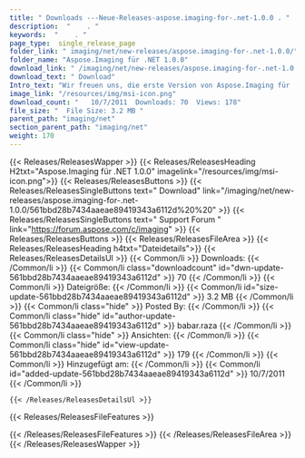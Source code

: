 ```yaml
---
title: " Downloads ---Neue-Releases-aspose.imaging-for-.net-1.0.0 . "
description:  "    . " 
keywords:  "    . " 
page_type:  single_release_page
folder_link: " imaging/net/new-releases/aspose.imaging-for-.net-1.0.0/"
folder_name: "Aspose.Imaging für .NET 1.0.0"
download_link: " /imaging/net/new-releases/aspose.imaging-for-.net-1.0.0/561bbd28b7434aaeae89419343a6112d"
download_text: " Download"
Intro_text: "Wir freuen uns, die erste Version von Aspose.Imaging für .NET v 1.0.0 bekannt zu geben!Aspose...."
image_link: "/resources/img/msi-icon.png"
download_count: "   10/7/2011  Downloads: 70  Views: 178"
file_size: "  File Size: 3.2 MB "
parent_path: "imaging/net"
section_parent_path: "imaging/net"
weight: 170
---
```


{{< Releases/ReleasesWapper >}}
  {{< Releases/ReleasesHeading H2txt="Aspose.Imaging für .NET 1.0.0" imagelink="/resources/img/msi-icon.png">}}
  {{< Releases/ReleasesButtons >}}
    {{< Releases/ReleasesSingleButtons text=" Download" link="/imaging/net/new-releases/aspose.imaging-for-.net-1.0.0/561bbd28b7434aaeae89419343a6112d%20%20" >}}
    {{< Releases/ReleasesSingleButtons text=" Support Forum " link="https://forum.aspose.com/c/imaging" >}}
  {{< Releases/ReleasesButtons >}}
  {{< Releases/ReleasesFileArea >}}
    {{< Releases/ReleasesHeading h4txt="Dateidetails">}}
    {{< Releases/ReleasesDetailsUl >}}
            {{< Common/li >}} Downloads: {{< /Common/li >}}
      {{< Common/li class="downloadcount" id="dwn-update-561bbd28b7434aaeae89419343a6112d" >}} 70 {{< /Common/li >}}
      {{< Common/li >}} Dateigröße: {{< /Common/li >}}
      {{< Common/li id="size-update-561bbd28b7434aaeae89419343a6112d" >}} 3.2 MB {{< /Common/li >}} 
      {{< Common/li  class="hide" >}} Posted By: {{< /Common/li >}} 
      {{< Common/li class="hide" id="author-update-561bbd28b7434aaeae89419343a6112d" >}} babar.raza {{< /Common/li >}}
      {{< Common/li class="hide" >}} Ansichten: {{< /Common/li >}}
      {{< Common/li class="hide" id="view-update-561bbd28b7434aaeae89419343a6112d" >}} 179 {{< /Common/li >}}
      {{< Common/li >}} Hinzugefügt am: {{< /Common/li >}}
      {{< Common/li id="added-update-561bbd28b7434aaeae89419343a6112d" >}} 10/7/2011 {{< /Common/li >}} 

    {{< /Releases/ReleasesDetailsUl >}}

  {{< Releases/ReleasesFileFeatures >}}
      
  {{< /Releases/ReleasesFileFeatures >}}
 {{< /Releases/ReleasesFileArea >}}
{{< /Releases/ReleasesWapper >}}



